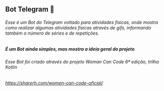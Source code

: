 ## Bot Telegram :robot:




###### Esse é um Bot do Telegram voltado para atividades físicas, onde mostra como realizar algumas atividades físicas através de gifs, informando também o número de séries e de repetições.

##### É um Bot ainda simples, mas mostra a ideia geral do projeto





###### Esse Bot foi criado através do projeto Woman Can Code 6*ª* edição, trilha Kotlin

###### https://sharerh.com/women-can-code-oficial/


